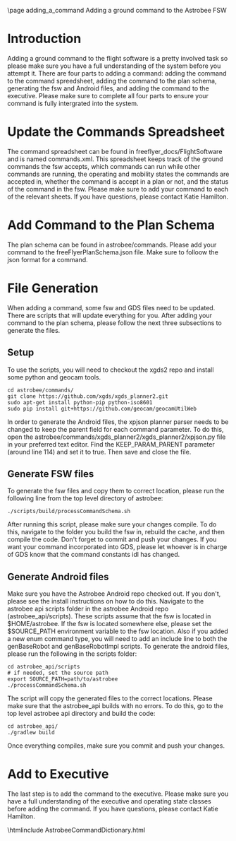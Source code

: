 \page adding_a_command Adding a ground command to the Astrobee FSW

# Introduction

Adding a ground command to the flight software is a pretty involved task so please make sure you have a full understanding of the system before you attempt it. There are four parts to adding a command: adding the command to the command spreedsheet, adding the command to the plan schema, generating the fsw and Android files, and adding the command to the executive. Please make sure to complete all four parts to ensure your command is fully intergrated into the system.

# Update the Commands Spreadsheet

The command spreadsheet can be found in freeflyer_docs/FlightSoftware and is named commands.xml. This spreadsheet keeps track of the ground commands the fsw accepts, which commands can run while other commands are running, the operating and mobility states the commands are accepted in, whether the command is accept in a plan or not, and the status of the command in the fsw. Please make sure to add your command to each of the relevant sheets. If you have questions, please contact Katie Hamilton.

# Add Command to the Plan Schema

The plan schema can be found in astrobee/commands. Please add your command to the freeFlyerPlanSchema.json file. Make sure to folloow the json format for a command.

# File Generation

When adding a command, some fsw and GDS files need to be updated. There are scripts that will update everything for you. After adding your command to the plan schema, please follow the next three subsections to generate the files.

## Setup

To use the scripts, you will need to checkout the xgds2 repo and install some python and geocam tools.

    cd astrobee/commands/
    git clone https://github.com/xgds/xgds_planner2.git
    sudo apt-get install python-pip python-iso8601
    sudo pip install git+https://github.com/geocam/geocamUtilWeb

In order to generate the Android files, the xpjson planner parser needs to be changed to keep the parent field for each command parameter. To do this, open the astrobee/commands/xgds_planner2/xgds_planner2/xpjson.py file in your preferred  text editor. Find the KEEP_PARAM_PARENT parameter (around line 114) and set it to true. Then save and close the file.

## Generate FSW files

To generate the fsw files and copy them to correct location, please run the following line from the top level directory of astrobee:

    ./scripts/build/processCommandSchema.sh

After running this script, please make sure your changes compile. To do this, navigate to the folder you build the fsw in, rebuild the cache, and then compile the code. Don't forget to commit and push your changes. If you want your command incorporated into GDS, please let whoever is in charge of GDS know that the command constants idl has changed.

## Generate Android files

Make sure you have the Astrobee Android repo checked out. If you don't, please see the install instructions on how to do this. Navigate to the astrobee api scripts folder in the astrobee Android repo (astrobee_api/scripts). These scripts assume that the fsw is located in $HOME/astrobee. If the fsw is located somewhere else, please set the $SOURCE_PATH environment variable to the fsw location. Also if you added a new enum command type, you will need to add an include line to both the genBaseRobot and genBaseRobotImpl scripts. To generate the android files, please run the following in the scripts folder:

    cd astrobee_api/scripts
    # if needed, set the source path
    export SOURCE_PATH=path/to/astrobee
    ./processCommandSchema.sh

The script will copy the generated files to the correct locations. Please make sure that the astrobee_api builds with no errors. To do this, go to the top level astrobee api directory and build the code:

    cd astrobee_api/
    ./gradlew build

Once everything compiles, make sure you commit and push your changes.


# Add to Executive

The last step is to add the command to the executive. Please make sure you have a full understanding of the executive and operating state classes before adding the command. If you have questions, please contact Katie Hamilton.

\htmlinclude AstrobeeCommandDictionary.html


